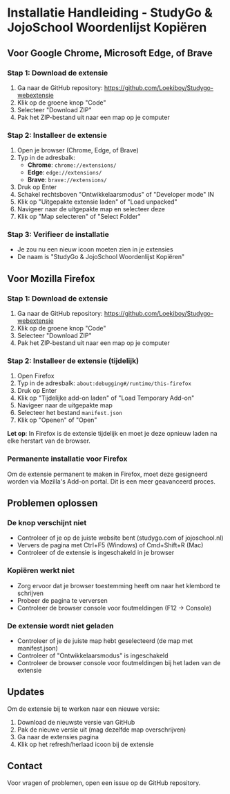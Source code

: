 # Installatie Handleiding - StudyGo & JojoSchool Woordenlijst Kopiëren

## Voor Google Chrome, Microsoft Edge, of Brave

### Stap 1: Download de extensie
1. Ga naar de GitHub repository: https://github.com/Loekiboy/Studygo-webextensie
2. Klik op de groene knop "Code"
3. Selecteer "Download ZIP"
4. Pak het ZIP-bestand uit naar een map op je computer

### Stap 2: Installeer de extensie
1. Open je browser (Chrome, Edge, of Brave)
2. Typ in de adresbalk:
   - **Chrome**: `chrome://extensions/`
   - **Edge**: `edge://extensions/`
   - **Brave**: `brave://extensions/`
3. Druk op Enter
4. Schakel rechtsboven "Ontwikkelaarsmodus" of "Developer mode" IN
5. Klik op "Uitgepakte extensie laden" of "Load unpacked"
6. Navigeer naar de uitgepakte map en selecteer deze
7. Klik op "Map selecteren" of "Select Folder"

### Stap 3: Verifieer de installatie
- Je zou nu een nieuw icoon moeten zien in je extensies
- De naam is "StudyGo & JojoSchool Woordenlijst Kopiëren"

## Voor Mozilla Firefox

### Stap 1: Download de extensie
1. Ga naar de GitHub repository: https://github.com/Loekiboy/Studygo-webextensie
2. Klik op de groene knop "Code"
3. Selecteer "Download ZIP"
4. Pak het ZIP-bestand uit naar een map op je computer

### Stap 2: Installeer de extensie (tijdelijk)
1. Open Firefox
2. Typ in de adresbalk: `about:debugging#/runtime/this-firefox`
3. Druk op Enter
4. Klik op "Tijdelijke add-on laden" of "Load Temporary Add-on"
5. Navigeer naar de uitgepakte map
6. Selecteer het bestand `manifest.json`
7. Klik op "Openen" of "Open"

**Let op**: In Firefox is de extensie tijdelijk en moet je deze opnieuw laden na elke herstart van de browser.

### Permanente installatie voor Firefox
Om de extensie permanent te maken in Firefox, moet deze gesigneerd worden via Mozilla's Add-on portal. Dit is een meer geavanceerd proces.

## Problemen oplossen

### De knop verschijnt niet
- Controleer of je op de juiste website bent (studygo.com of jojoschool.nl)
- Ververs de pagina met Ctrl+F5 (Windows) of Cmd+Shift+R (Mac)
- Controleer of de extensie is ingeschakeld in je browser

### Kopiëren werkt niet
- Zorg ervoor dat je browser toestemming heeft om naar het klembord te schrijven
- Probeer de pagina te verversen
- Controleer de browser console voor foutmeldingen (F12 → Console)

### De extensie wordt niet geladen
- Controleer of je de juiste map hebt geselecteerd (de map met manifest.json)
- Controleer of "Ontwikkelaarsmodus" is ingeschakeld
- Controleer de browser console voor foutmeldingen bij het laden van de extensie

## Updates

Om de extensie bij te werken naar een nieuwe versie:
1. Download de nieuwste versie van GitHub
2. Pak de nieuwe versie uit (mag dezelfde map overschrijven)
3. Ga naar de extensies pagina
4. Klik op het refresh/herlaad icoon bij de extensie

## Contact

Voor vragen of problemen, open een issue op de GitHub repository.
